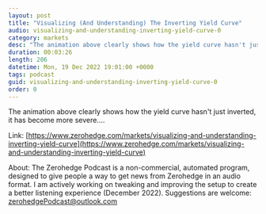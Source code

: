 ```yaml
---
layout: post
title: "Visualizing (And Understanding) The Inverting Yield Curve"
audio: visualizing-and-understanding-inverting-yield-curve-0
category: markets
desc: "The animation above clearly shows how the yield curve hasn't just inverted, it has become more severe...."
duration: 00:03:26
length: 206
datetime: Mon, 19 Dec 2022 19:01:00 +0000
tags: podcast
guid: visualizing-and-understanding-inverting-yield-curve-0
order: 0
---
```

The animation above clearly shows how the yield curve hasn't just inverted, it has become more severe....

Link: [https://www.zerohedge.com/markets/visualizing-and-understanding-inverting-yield-curve](https://www.zerohedge.com/markets/visualizing-and-understanding-inverting-yield-curve)

About: The Zerohedge Podcast is a non-commercial, automated program, designed to give people a way to get news from Zerohedge in an audio format.  I am actively working on tweaking and improving the setup to create a better listening experience (December 2022).  Suggestions are welcome: [zerohedgePodcast@outlook.com](mailto:zerohedgePodcast@outlook.com)